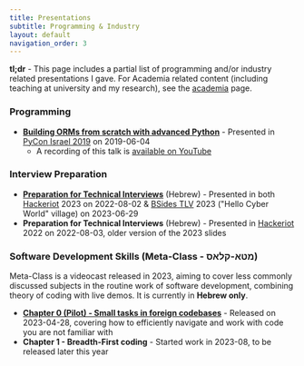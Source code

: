 ```yaml
---
title: Presentations
subtitle: Programming & Industry
layout: default
navigation_order: 3
---
```


**tl;dr** - This page includes a partial list of programming and/or industry related presentations I gave. For Academia related content (including teaching at university and my research), see the [academia](./academia) page.

### Programming
* **[Building ORMs from scratch with advanced Python](https://docs.google.com/presentation/d/1rv2q2G6_h4Ou7d5BY8boV1Q8_LtCHZgx4UmZ1_fLekM/edit?usp=sharing)** - Presented in [PyCon Israel 2019](https://pycon.org.il/2019) on 2019-06-04
    * A recording of this talk is [available on YouTube](https://youtu.be/IRBXm77jlUE)

### Interview Preparation
* **[Preparation for Technical Interviews](https://bit.ly/hackeriot-tech-interview-prep)** (Hebrew) - Presented in both [Hackeriot](https://www.hackeriot.org/) 2023 on 2022-08-02 & [BSides TLV](https://bsidestlv.com/) 2023 ("Hello Cyber World" village) on 2023-06-29
* **Preparation for Technical Interviews** (Hebrew) - Presented in [Hackeriot](https://www.hackeriot.org/) 2022 on 2022-08-03, older version of the 2023 slides

### Software Development Skills (Meta-Class - מטא-קלאס)
Meta-Class is a videocast released in 2023, aiming to cover less commonly discussed subjects in the routine work of software development, combining theory of coding with live demos. It is currently in **Hebrew only**.

* **[Chapter 0 (Pilot) - Small tasks in foreign codebases](https://youtu.be/sbNVErgjRgo)** - Released on 2023-04-28, covering how to efficiently navigate and work with code you are not familiar with
* **Chapter 1 - Breadth-First coding** - Started work in 2023-08, to be released later this year
